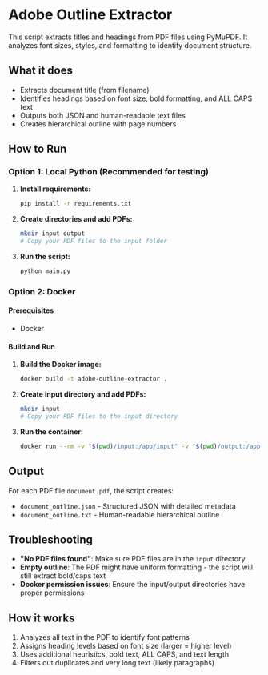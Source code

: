 # Adobe Outline Extractor

This script extracts titles and headings from PDF files using PyMuPDF. It analyzes font sizes, styles, and formatting to identify document structure.

## What it does

- Extracts document title (from filename)
- Identifies headings based on font size, bold formatting, and ALL CAPS text
- Outputs both JSON and human-readable text files
- Creates hierarchical outline with page numbers

## How to Run

### Option 1: Local Python (Recommended for testing)

1. **Install requirements:**
   ```bash
   pip install -r requirements.txt
   ```

2. **Create directories and add PDFs:**
   ```bash
   mkdir input output
   # Copy your PDF files to the input folder
   ```

3. **Run the script:**
   ```bash
   python main.py
   ```

### Option 2: Docker

#### Prerequisites
- Docker

#### Build and Run

1. **Build the Docker image:**
   ```bash
   docker build -t adobe-outline-extractor .
   ```

2. **Create input directory and add PDFs:**
   ```bash
   mkdir input
   # Copy your PDF files to the input directory
   ```

3. **Run the container:**
   ```bash
   docker run --rm -v "$(pwd)/input:/app/input" -v "$(pwd)/output:/app/output" adobe-outline-extractor
   ```

## Output

For each PDF file `document.pdf`, the script creates:
- `document_outline.json` - Structured JSON with detailed metadata
- `document_outline.txt` - Human-readable hierarchical outline

## Troubleshooting

- **"No PDF files found"**: Make sure PDF files are in the `input` directory
- **Empty outline**: The PDF might have uniform formatting - the script will still extract bold/caps text
- **Docker permission issues**: Ensure the input/output directories have proper permissions

## How it works

1. Analyzes all text in the PDF to identify font patterns
2. Assigns heading levels based on font size (larger = higher level)
3. Uses additional heuristics: bold text, ALL CAPS, and text length
4. Filters out duplicates and very long text (likely paragraphs)
